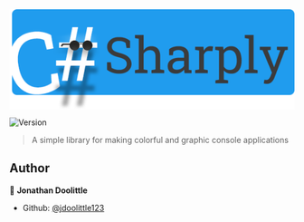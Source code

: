 <img alt="Logo" style="  display: block;margin-left: auto; margin-right: auto;" src="/Assets/Logo.png">
<p>
  <img alt="Version" src="https://img.shields.io/badge/version-0.1.0-blue.svg?cacheSeconds=2592000" />
</p>

> A simple library for making colorful and graphic console applications

## Author

👤 **Jonathan Doolittle**

* Github: [@jdoolittle123](https://github.com/jdoolittle126)
